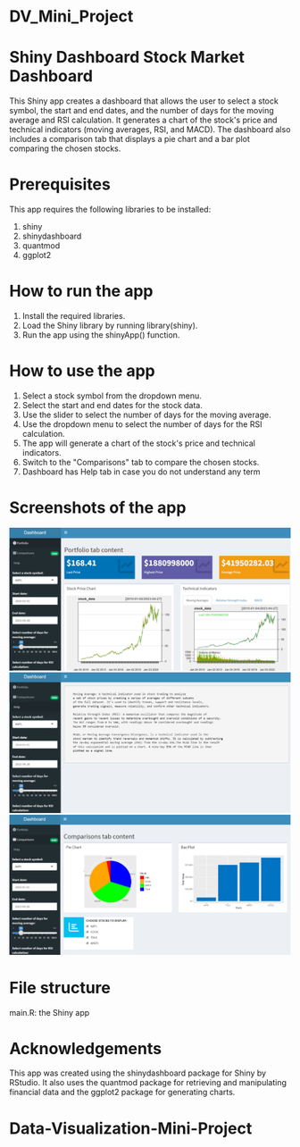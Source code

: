 # DV_Mini_Project

# Shiny Dashboard Stock Market Dashboard

This Shiny app creates a dashboard that allows the user to select a stock symbol, the start and end dates, and the number of days for the moving average and RSI calculation. It generates a chart of the stock's price and technical indicators (moving averages, RSI, and MACD). The dashboard also includes a comparison tab that displays a pie chart and a bar plot comparing the chosen stocks.

# Prerequisites

This app requires the following libraries to be installed:

1. shiny
2. shinydashboard
3. quantmod
4. ggplot2


# How to run the app

1. Install the required libraries.
2. Load the Shiny library by running library(shiny).
3. Run the app using the shinyApp() function.

# How to use the app

1. Select a stock symbol from the dropdown menu.
2. Select the start and end dates for the stock data.
3. Use the slider to select the number of days for the moving average.
4. Use the dropdown menu to select the number of days for the RSI calculation.
5. The app will generate a chart of the stock's price and technical indicators.
6. Switch to the "Comparisons" tab to compare the chosen stocks.
7. Dashboard has Help tab in case you do not understand any term 

# Screenshots of the app

![img1](https://github.com/Ruhatiya/Data-Visualization-Mini-Project/blob/main/Portfolio%20Dashboard/img1.png?raw=true "Tab 1")
![img2](https://github.com/Ruhatiya/Data-Visualization-Mini-Project/blob/main/Portfolio%20Dashboard/img2.png?raw=true "Tab 2")
![img3](https://github.com/Ruhatiya/Data-Visualization-Mini-Project/blob/main/Portfolio%20Dashboard/img3.png?raw=true "Tab 3")


# File structure

main.R: the Shiny app


# Acknowledgements

This app was created using the shinydashboard package for Shiny by RStudio. It also uses the quantmod package for retrieving and manipulating financial data and the ggplot2 package for generating charts.
# Data-Visualization-Mini-Project
